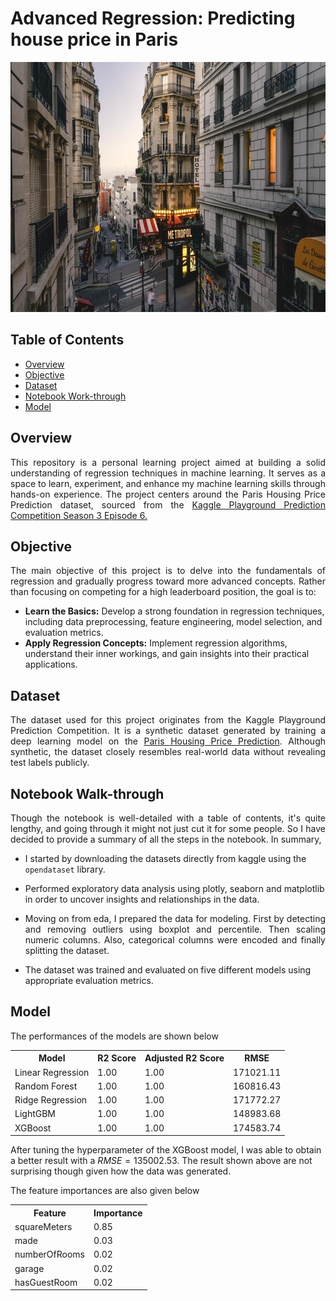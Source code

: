 <h1>Advanced Regression: Predicting house price in Paris</h1>

<img src="images/dataset-cover.jpg" width="800" height="400">

<h2>Table of Contents</h2>

- [Overview](#overview)
- [Objective](#objective)
- [Dataset](#dataset)
- [Notebook Work-through](#notebook)
- [Model](#model)


<a id="overview"></a>
<h2>Overview</h2>
<p align="justify">
This repository is a personal learning project aimed at building a solid understanding of regression techniques in machine learning. It serves as a space to learn, experiment, and enhance my machine learning skills through hands-on experience. The project centers around the Paris Housing Price Prediction dataset, sourced from the <a href="https://www.kaggle.com/competitions/playground-series-s3e6/">Kaggle Playground Prediction Competition Season 3 Episode 6.</a>
</p>

<a id="objective"></a>
<h2>Objective</h2>
<p align="justify">The main objective of this project is to delve into the fundamentals of regression and gradually progress toward more advanced concepts. Rather than focusing on competing for a high leaderboard position, the goal is to:
</p>

- <strong>Learn the Basics:</strong> Develop a strong foundation in regression techniques, including data preprocessing, feature engineering, model selection, and evaluation metrics.
- <strong>Apply Regression Concepts:</strong> Implement regression algorithms, understand their inner workings, and gain insights into their practical applications.

<a id="dataset"></a>
<h2>Dataset</h2> 
<p align="justify">
The dataset used for this project originates from the Kaggle Playground Prediction Competition. It is a synthetic dataset generated by training a deep learning model on the <a href="https://www.kaggle.com/datasets/mssmartypants/paris-housing-price-prediction">Paris Housing Price Prediction</a>. Although synthetic, the dataset closely resembles real-world data without revealing test labels publicly.
</p>

<a id="notebook"></a>
<h2>Notebook Walk-through</h2>
<p align="justify">
Though the notebook is well-detailed with a table of contents, it's quite lengthy, and going through it might not just cut it for some people. So I have decided to provide a summary of all the steps in the notebook. In summary, 
</p>

- I started by downloading the datasets directly from kaggle using the `opendataset` library.
- Performed exploratory data analysis using plotly, seaborn and matplotlib in order to uncover insights and relationships in the data.

- <p align="justify">Moving on from eda, I prepared the data for modeling. First by detecting and removing outliers using boxplot and percentile. Then scaling numeric columns. Also, categorical columns were encoded and finally splitting the dataset.</p>
- The dataset was trained and evaluated on five different models using appropriate evaluation metrics.


<a id="model"></a>
<h2>Model</h2>
<p align="justify">
The performances of the models are shown below
<table>
  <tr>
    <th>Model</th>
    <th>R2 Score</th>
    <th>Adjusted R2 Score</th>
    <th>RMSE</th>
  </tr>
  <tr>
    <td>Linear Regression</td>
    <td>1.00</td>
    <td>1.00</td>
    <td>171021.11</td>
  </tr>
  <tr>
    <td>Random Forest</td>
    <td>1.00</td>
    <td>1.00</td>
    <td>160816.43</td>
  </tr>
  <tr>
    <td>Ridge Regression</td>
    <td>1.00</td>
    <td>1.00</td>
    <td>171772.27</td>
  </tr>
  <tr>
    <td>LightGBM</td>
    <td>1.00</td>
    <td>1.00</td>
    <td>148983.68</td>
  </tr>
  <tr>
    <td>XGBoost</td>
    <td>1.00</td>
    <td>1.00</td>
    <td>174583.74</td>
  </tr>
</table>

After tuning the hyperparameter of the XGBoost model, I was able to obtain a better result with a $RMSE = 135002.53$. The result shown above are not surprising though given how the data was generated. 

The feature importances are also given below
<table>
  <tr>
    <th>Feature</th>
    <th>Importance</th>
  </tr>
  <tr>
    <td>squareMeters</td>
    <td>0.85</td>
  </tr>
  <tr>
    <td>made</td>
    <td>0.03</td>
  </tr>
  <tr>
    <td>numberOfRooms</td>
    <td>0.02</td>
  </tr>
  <tr>
    <td>garage</td>
    <td>0.02</td>
  </tr>
  <tr>
    <td>hasGuestRoom</td>
    <td>0.02</td>
  </tr>
</table>

</p>